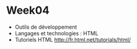 # Week04
* Outils de développement
* Langages et technologies : HTML
* Tutoriels HTML http://fr.html.net/tutorials/html/
